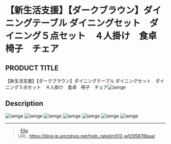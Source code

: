 # 【新生活支援】【ダークブラウン】ダイニングテーブル ダイニングセット　ダイニング５点セット　４人掛け　食卓　椅子　チェア


## PRODUCT TITLE 

【新生活支援】【ダークブラウン】ダイニングテーブル ダイニングセット　ダイニング５点セット　４人掛け　食卓　椅子　チェア![iamge](https://b2bfiles1.gigab2b.cn/image/wkseller/301/WF192505/20191208_ffff2c3e4522406275bebf5d8448eb85.jpg)

## Description











![iamge](https://b2bfiles1.gigab2b.cn/image/wkseller/301/WF192505/20201014_69c11280d36afbeb920d279c1dc40ad0.jpg)
![iamge](https://b2bfiles1.gigab2b.cn/image/wkseller/301/WF192505/20191208_4e1dd01d4496383c16c318f7b0f53d27.jpg)
![iamge](https://b2bfiles1.gigab2b.cn/image/wkseller/301/WF192505/20191208_6546cc81c0f0b6ac7e8a1015f1b43e27.jpg)
![iamge](https://b2bfiles1.gigab2b.cn/image/wkseller/301/WF192505/20191208_83b8bc8685d16b9bd2d6930c5a6b918e.jpg)
![iamge](https://b2bfiles1.gigab2b.cn/image/wkseller/301/20230224_d92b70038cbe86cf0d3d5ffcb17d5133.jpg)
![iamge](https://b2bfiles1.gigab2b.cn/image/wkseller/301/20230224_9b293b2e541d57f22871c63c52dbd7c7.jpg)
![iamge](https://b2bfiles1.gigab2b.cn/image/wkseller/301/20230224_a615b7160340f65e7e54008d07e0eb2f.jpg)


---

> : [Ella](https://blog.jp.amzshop.net/)  
> URL: https://blog.jp.amzshop.net/high_rated/n512-wf295878baa/  


